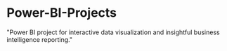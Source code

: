 # Power-BI-Projects
"Power BI project for interactive data visualization and insightful business intelligence reporting."
